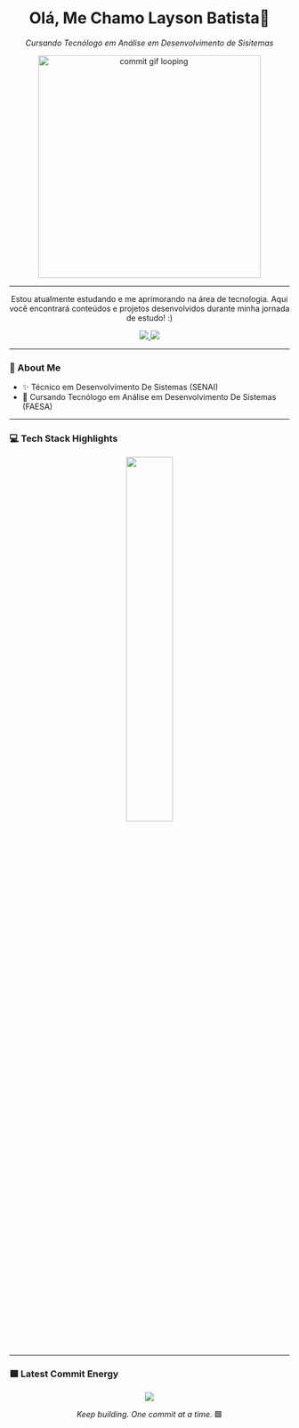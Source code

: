 <h1 align="center">Olá, Me Chamo Layson Batista👋</h1>

<p align="center">
  <em>Cursando Tecnólogo em Análise em Desenvolvimento de Sisitemas</em>
</p>

<p align="center">
  <img src="https://github.com/LaysonBatista/laysonbatista/blob/main/commit-animation.gif" width="400px" alt="commit gif looping" />
</p>

---

<p align="center">
  Estou atualmente estudando e me aprimorando na área de tecnologia.  
  Aqui você encontrará conteúdos e projetos desenvolvidos durante minha jornada de estudo! :)
</p>

<p align="center">
  <a href="https://www.linkedin.com/in/layson-souza-batista-353228279/">
    <img src="https://img.shields.io/badge/-LinkedIn-00AB33?style=flat-square&logo=Linkedin&logoColor=white">
  </a>
  <a href="mailto:layson.sbatista@gmail.com">
    <img src="https://img.shields.io/badge/-layson.sbatista@gmail.com-00AB33?style=flat-square&logo=Gmail&logoColor=white">
  </a>
</p>

---

### 🧠 About Me

- ✨ Técnico em Desenvolvimento De Sistemas (SENAI)
- 🔭 Cursando Tecnólogo em Análise em Desenvolvimento De Sistemas (FAESA)

---

### 💻 Tech Stack Highlights

<p align="center">
  <img width="41%" src="https://github-readme-stats.vercel.app/api/top-langs/?username=laysonbatista&layout=compact&hide_border=true&title_color=00ff99&text_color=ffffff&bg_color=0d1117" />
</p>

---

### 🟩 Latest Commit Energy

<p align="center">
<img src="https://github-readme-stats.vercel.app/api?username=laysonbatista&show_icons=true&theme=github_dark&hide_border=true&title_color=00ff99&icon_color=00ff99&text_color=ffffff" />
</p>

<p align="center">
  <em>Keep building. One commit at a time.</em> 🟩
</p>
<!--
**LaysonBatista/laysonbatista** is a ✨ _special_ ✨ repository because its `README.md` (this file) appears on your GitHub profile.

Here are some ideas to get you started:

- 🔭 I’m currently working on ...
- 🌱 I’m currently learning ...
- 👯 I’m looking to collaborate on ...
- 🤔 I’m looking for help with ...
- 💬 Ask me about ...
- 📫 How to reach me: ...
- 😄 Pronouns: ...
- ⚡ Fun fact: ...
-->
